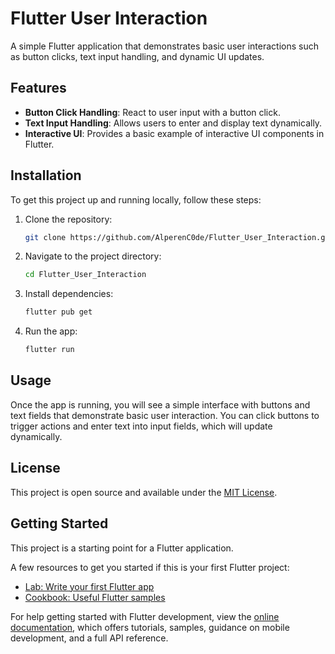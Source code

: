 
# Flutter User Interaction

A simple Flutter application that demonstrates basic user interactions such as button clicks, text input handling, and dynamic UI updates.

## Features

- **Button Click Handling**: React to user input with a button click.
- **Text Input Handling**: Allows users to enter and display text dynamically.
- **Interactive UI**: Provides a basic example of interactive UI components in Flutter.

## Installation

To get this project up and running locally, follow these steps:

1. Clone the repository:

   ```bash
   git clone https://github.com/AlperenC0de/Flutter_User_Interaction.git
   ```

2. Navigate to the project directory:

   ```bash
   cd Flutter_User_Interaction
   ```

3. Install dependencies:

   ```bash
   flutter pub get
   ```

4. Run the app:

   ```bash
   flutter run
   ```

## Usage

Once the app is running, you will see a simple interface with buttons and text fields that demonstrate basic user interaction. You can click buttons to trigger actions and enter text into input fields, which will update dynamically.

## License

This project is open source and available under the [MIT License](LICENSE).


## Getting Started

This project is a starting point for a Flutter application.

A few resources to get you started if this is your first Flutter project:

- [Lab: Write your first Flutter app](https://docs.flutter.dev/get-started/codelab)
- [Cookbook: Useful Flutter samples](https://docs.flutter.dev/cookbook)

For help getting started with Flutter development, view the
[online documentation](https://docs.flutter.dev/), which offers tutorials,
samples, guidance on mobile development, and a full API reference.
